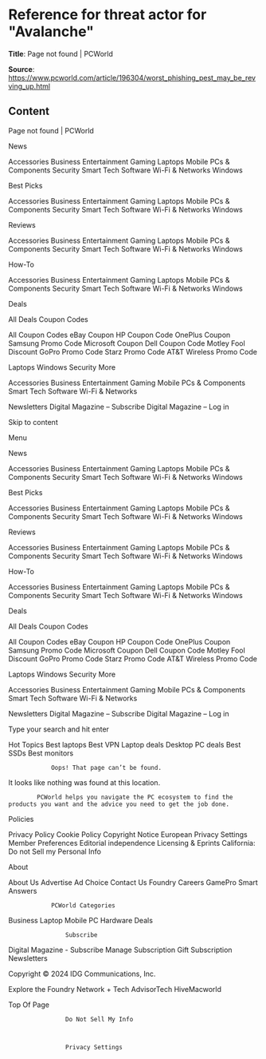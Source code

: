 # Reference for threat actor for "Avalanche"

**Title**: Page not found | PCWorld

**Source**: https://www.pcworld.com/article/196304/worst_phishing_pest_may_be_revving_up.html

## Content









Page not found | PCWorld



























 
 





















 

News

Accessories
Business
Entertainment
Gaming
Laptops
Mobile
PCs & Components
Security
Smart Tech
Software
Wi-Fi & Networks
Windows


Best Picks

Accessories
Business
Entertainment
Gaming
Laptops
Mobile
PCs & Components
Security
Smart Tech
Software
Wi-Fi & Networks
Windows


Reviews

Accessories
Business
Entertainment
Gaming
Laptops
Mobile
PCs & Components
Security
Smart Tech
Software
Wi-Fi & Networks
Windows


How-To

Accessories
Business
Entertainment
Gaming
Laptops
Mobile
PCs & Components
Security
Smart Tech
Software
Wi-Fi & Networks
Windows


Deals

All Deals
Coupon Codes

All Coupon Codes
eBay Coupon
HP Coupon Code
OnePlus Coupon
Samsung Promo Code
Microsoft Coupon
Dell Coupon Code
Motley Fool Discount
GoPro Promo Code
Starz Promo Code
AT&T Wireless Promo Code




Laptops
Windows
Security
More

Accessories
Business
Entertainment
Gaming
Mobile
PCs & Components
Smart Tech
Software
Wi-Fi & Networks


Newsletters
Digital Magazine – Subscribe
Digital Magazine – Log in
 



Skip to content








Menu
 



 



News

Accessories
Business
Entertainment
Gaming
Laptops
Mobile
PCs & Components
Security
Smart Tech
Software
Wi-Fi & Networks
Windows


Best Picks

Accessories
Business
Entertainment
Gaming
Laptops
Mobile
PCs & Components
Security
Smart Tech
Software
Wi-Fi & Networks
Windows


Reviews

Accessories
Business
Entertainment
Gaming
Laptops
Mobile
PCs & Components
Security
Smart Tech
Software
Wi-Fi & Networks
Windows


How-To

Accessories
Business
Entertainment
Gaming
Laptops
Mobile
PCs & Components
Security
Smart Tech
Software
Wi-Fi & Networks
Windows


Deals

All Deals
Coupon Codes

All Coupon Codes
eBay Coupon
HP Coupon Code
OnePlus Coupon
Samsung Promo Code
Microsoft Coupon
Dell Coupon Code
Motley Fool Discount
GoPro Promo Code
Starz Promo Code
AT&T Wireless Promo Code




Laptops
Windows
Security
More

Accessories
Business
Entertainment
Gaming
Mobile
PCs & Components
Smart Tech
Software
Wi-Fi & Networks


Newsletters
Digital Magazine – Subscribe
Digital Magazine – Log in
 




 








 

Type your search and hit enter







Hot Topics
Best laptops
Best VPN
Laptop deals
Desktop PC deals
Best SSDs
Best monitors
 




 



 



 



 












				Oops! That page can’t be found.				


It looks like nothing was found at this location.













 


			PCWorld helps you navigate the PC ecosystem to find the products you want and the advice you need to get the job done.	
			




 



 



 



 





Policies

Privacy Policy
Cookie Policy
Copyright Notice
European Privacy Settings
Member Preferences
Editorial independence
Licensing & Eprints
California: Do not Sell my Personal Info


About

About Us
Advertise
Ad Choice
Contact Us
Foundry Careers
GamePro
Smart Answers


 


				PCWorld Categories 

Business
Laptop
Mobile
PC Hardware
Deals 







					Subscribe 




Digital Magazine - Subscribe
Manage Subscription
Gift Subscription
Newsletters 








 


Copyright © 2024 IDG Communications, Inc. 



Explore the Foundry Network +
Tech AdvisorTech HiveMacworld 




Top Of Page





					Do Not Sell My Info				



					Privacy Settings				












 






















